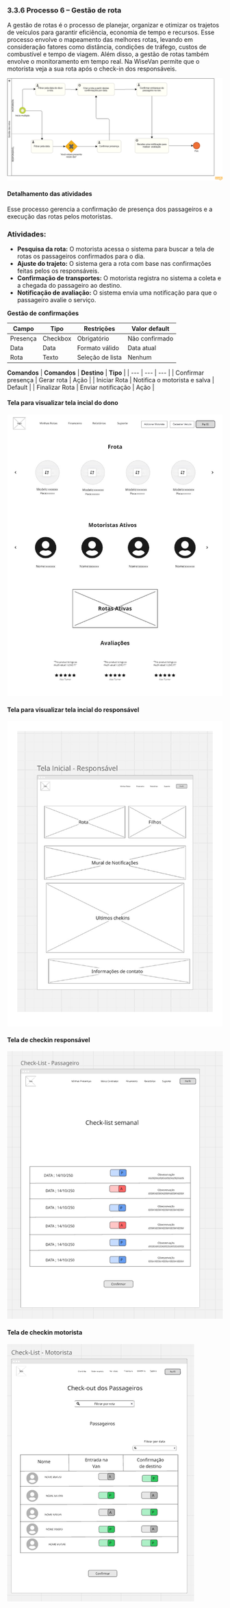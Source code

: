 ### 3.3.6 Processo 6 – Gestão de rota

A gestão de rotas é o processo de planejar, organizar e otimizar os trajetos de veículos para garantir eficiência, economia de tempo e recursos. Esse processo envolve o mapeamento das melhores rotas, levando em consideração fatores como distância, condições de tráfego, custos de combustível e tempo de viagem. Além disso, a gestão de rotas também envolve o monitoramento em tempo real. Na WiseVan permite que o motorista veja a sua rota após o check-in dos responsáveis. 

![gestao-rota](images/BPMN-gestaorota.png)

#### Detalhamento das atividades

Esse processo gerencia a confirmação de presença dos passageiros e a execução das rotas pelos motoristas.

### Atividades:  
- **Pesquisa da rota:** O motorista acessa o sistema para buscar a tela de rotas os passageiros confirmados para o dia.  
- **Ajuste do trajeto:** O sistema gera a rota com base nas confirmações feitas pelos os responsáveis.  
- **Confirmação de transportes:** O motorista registra no sistema a coleta e a chegada do passageiro ao destino.
- **Notificação de avaliação:** O sistema envia uma notificação para que o passageiro avalie o serviço.  

**Gestão de confirmações**

| **Campo**       | **Tipo**         | **Restrições**         | **Valor default** |
| ---             | ---              | ---                    | ---               |
| Presença        | Checkbox         | Obrigatório            | Não confirmado    |
| Data            | Data             | Formato válido         | Data atual        |
| Rota            | Texto            | Seleção de lista       | Nenhum            |


**Comandos**
| **Comandos**         |  **Destino**                   | **Tipo**          |
| ---                  | ---                            | ---               |
| Confirmar presença   | Gerar rota                     | Ação              |
| Iniciar Rota         | Notifica o motorista e salva   | Default           |
| Finalizar Rota       | Enviar notificação             | Ação              |


#### **Tela para visualizar tela incial do dono**
![Rotas](images/8W-Tela-Inicial-Dono.png)

#### **Tela para visualizar tela incial do responsável**
![Rotas](images/16-W-Tela-Inicial-Pais.png)


#### **Tela de checkin responsável**
![Rotas](images/9W-TelaCheckin-passageiro.png)


#### **Tela de checkin motorista**
![Rotas](images/10-W-TelaChekout-motorista.png)




